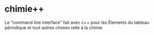 # chimie++
Le "command line interface" fait avec c++ pour les Élements du tableau périodique et tout autres choses relié à la chimie